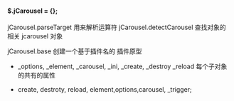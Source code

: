 #### $.jCarousel = {};

jCarousel.parseTarget 用来解析运算符
jCarousel.detectCarousel 查找对象的相关 jcarousel 对象

jCarousel.base 创建一个基于插件名的 插件原型
 * _options, _element, _carousel, _ini, _create, _destroy _reload 每个子对象的共有的属性
 
 * create, destroty, reload, element,options,carousel, _trigger; 
